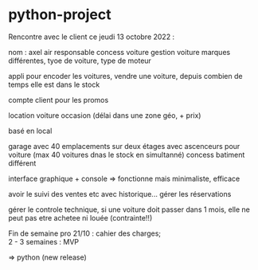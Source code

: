 # python-project

Rencontre avec le client ce jeudi 13 octobre 2022 :

nom : axel air 
responsable concess voiture 
gestion voiture 
marques différentes, tyoe de voiture, type de moteur

appli pour encoder les voitures, vendre une voiture, depuis combien de temps elle est dans le stock

compte client pour les promos

location voiture occasion (délai dans une zone géo, + prix)

basé en local 

garage avec 40 emplacements sur deux étages avec ascenceurs pour voiture (max 40 voitures dnas le stock en simultanné)
concess batiment différent

interface graphique + console => fonctionne mais minimaliste, efficace

avoir le suivi des ventes etc avec historique...
gérer les réservations

gérer le controle technique, si une voiture doit passer dans 1 mois, elle ne peut pas etre achetee ni louée (contrainte!!)


Fin de semaine pro 21/10 : cahier des charges;  
2 - 3 semaines : MVP

=> python (new release)
